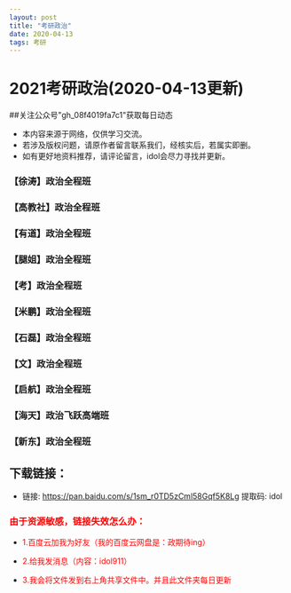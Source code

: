 ```yaml
---
layout: post
title: "考研政治"
date: 2020-04-13
tags: 考研  
---
```

# 2021考研政治(2020-04-13更新)
##关注公众号"gh_08f4019fa7c1"获取每日动态

* 本内容来源于网络，仅供学习交流。
* 若涉及版权问题，请原作者留言联系我们，经核实后，若属实即删。
* 如有更好地资料推荐，请评论留言，idol会尽力寻找并更新。


###  【徐涛】政治全程班

###  【高教社】政治全程班

###  【有道】政治全程班

###  【腿姐】政治全程班

###  【考】政治全程班

###  【米鹏】政治全程班

###  【石磊】政治全程班

###  【文】政治全程班

###  【启航】政治全程班

###  【海天】政治飞跃高端班

###  【新东】政治全程班

## 下载链接：


- 链接: https://pan.baidu.com/s/1sm_r0TD5zCml58Gqf5K8Lg 提取码: idol

### <font color=red>由于资源敏感，链接失效怎么办：</font>
<font color=red>

- 1.百度云加我为好友（我的百度云网盘是：政期待ing） </font>

<font color=red>

- 2.给我发消息（内容：idol911）</font>


<font color=red>

- 3.我会将文件发到右上角共享文件中。并且此文件夹每日更新</font>

